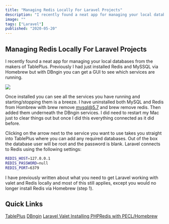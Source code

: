 ```yaml
---
title: "Managing Redis Locally For Laravel Projects"
description: "I recently found a neat app for managing your local databases from the makers of TablePlus. Previously I had just installed Redis and MySSQL via Homebrew but with DBngin you can get a GUI to see which services are running."
image: ""
tags: ["Laravel"]
published: "2020-05-20"
---
```


## Managing Redis Locally For Laravel Projects

I recently found a neat app for managing your local databases from the makers of TablePlus. Previously I had just installed Redis and MySSQL via Homebrew but with DBngin you can get a GUI to see which services are running.

![](https://res.cloudinary.com/redfern-web/image/upload/v1597786324/redfern-dev/Screenshot-2020-05-20-at-22.03.53.png)

Once installed you can see all the services you have running and starting/stopping them is a breeze. I have uninstalled both MySQL and Redis from Hombrew with brew remove mysql@5.7 and brew remove redis. Then added them underneath the DBngin services. I did need to restart my Mac just to clear things out but once I did this everything connected as it did before.

Clicking on the arrow next to the service you want to use takes you straight into TablePlus where you can add any required databases. Out of the box the database user will be root and the password is blank. Laravel connects to Redis using the following settings:

```bash
REDIS_HOST=127.0.0.1
REDIS_PASSWORD=null
REDIS_PORT=6379
```

I have previously written about what you need to get Laravel working with valet and Redis locally and most of this still applies, except you would no longer install Redis via Homebrew (step 1).

## Quick Links

[TablePlus](https://tableplus.com/)
[DBngin](https://dbngin.com/)
[Laravel Valet Installing PHPRedis with PECL/Homebrew](https://www.redfern.dev/managing-redis-locally-for-laravel-projects/laravel-valet-installing-phpredis-with-pecl-homebrew)
